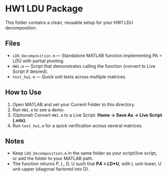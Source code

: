 # HW1 LDU Package

This folder contains a clean, reusable setup for your HW1 LDU decomposition.

## Files
- `LDU_Decomposition.m` — Standalone MATLAB function implementing PA = L*D*U with partial pivoting.
- `HW1.m` — Script that demonstrates calling the function (convert to Live Script if desired).
- `test_hw1.m` — Quick unit tests across multiple matrices.

## How to Use
1. Open MATLAB and set your Current Folder to this directory.
2. Run `HW1.m` to see a demo.
3. (Optional) Convert `HW1.m` to a Live Script: **Home → Save As → Live Script (.mlx)**.
4. Run `test_hw1.m` for a quick verification across several matrices.

## Notes
- Keep `LDU_Decomposition.m` in the same folder as your script/live script, or add the folder to your MATLAB path.
- The function returns P, L, D, U such that **P*A = L*D*U**, with L unit-lower, U unit-upper (diagonal factored into D).
